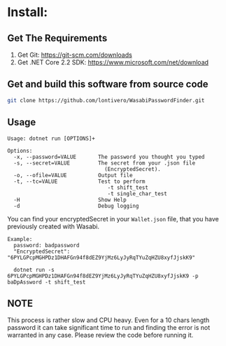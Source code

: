 # Install:

## Get The Requirements

1. Get Git: https://git-scm.com/downloads
2. Get .NET Core 2.2 SDK: https://www.microsoft.com/net/download
  
## Get and build this software from source code

```sh
git clone https://github.com/lontivero/WasabiPasswordFinder.git
```

## Usage

```
Usage: dotnet run [OPTIONS]+

Options:
  -x, --password=VALUE       The password you thought you typed
  -s, --secret=VALUE         The secret from your .json file 
                               (EncryptedSecret).
  -o, --ofile=VALUE          Output file
  -t, --tc=VALUE             Test to perform 
                               	-t shift_test
                               	-t single_char_test
  -H                         Show Help
  -d                         Debug logging
``` 

You can find your encryptedSecret in your `Wallet.json` file, that you have previously created with Wasabi.

```
Example: 
  password: badpassword
  "EncryptedSecret": "6PYLGPcpMGHPDz1DHAFGn94f8dEZ9YjMz6LyJyRqTYuZqHZU8xyfJjskK9"

  dotnet run -s 6PYLGPcpMGHPDz1DHAFGn94f8dEZ9YjMz6LyJyRqTYuZqHZU8xyfJjskK9 -p baDpAssword -t shift_test
```

## NOTE

This process is rather slow and CPU heavy. Even for a 10 chars length password it can take significant time to run and
finding the error is not warranted in any case. Please review the code before running it.

